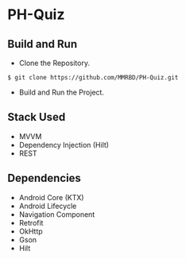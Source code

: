 # PH-Quiz

## Build and Run
- Clone the Repository. 
```
$ git clone https://github.com/MMRBD/PH-Quiz.git
```
- Build and Run the Project.

## Stack Used
- MVVM
- Dependency Injection (Hilt)
- REST

## Dependencies
- Android Core (KTX)
- Android Lifecycle
- Navigation Component
- Retrofit
- OkHttp
- Gson
- Hilt
